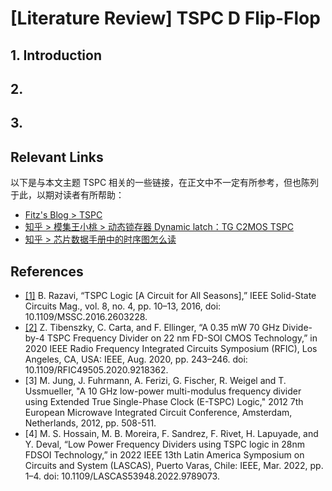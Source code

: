 # [Literature Review] TSPC D Flip-Flop

## 1. Introduction



## 2. 

## 3. 

## Relevant Links

以下是与本文主题 TSPC 相关的一些链接，在正文中不一定有所参考，但也陈列于此，以期对读者有所帮助：
- [Fitz's Blog > TSPC](https://zhouyuqian.com/2020/11/17/TSPC/)
- [知乎 > 模集王小桃 > 动态锁存器 Dynamic latch：TG C2MOS TSPC](https://zhuanlan.zhihu.com/p/1910058311988021237)
- [知乎 > 芯片数据手册中的时序图怎么读](https://zhuanlan.zhihu.com/p/637670370)

## References

- [[1]](https://seas.ucla.edu/brweb/papers/Journals/BRFall16TSPC.pdf) B. Razavi, “TSPC Logic [A Circuit for All Seasons],” IEEE Solid-State Circuits Mag., vol. 8, no. 4, pp. 10–13, 2016, doi: 10.1109/MSSC.2016.2603228.
- [[2]](https://ieeexplore.ieee.org/document/9218362) Z. Tibenszky, C. Carta, and F. Ellinger, “A 0.35 mW 70 GHz Divide-by-4 TSPC Frequency Divider on 22 nm FD-SOI CMOS Technology,” in 2020 IEEE Radio Frequency Integrated Circuits Symposium (RFIC), Los Angeles, CA, USA: IEEE, Aug. 2020, pp. 243–246. doi: 10.1109/RFIC49505.2020.9218362.
- [3] M. Jung, J. Fuhrmann, A. Ferizi, G. Fischer, R. Weigel and T. Ussmueller, "A 10 GHz low-power multi-modulus frequency divider using Extended True Single-Phase Clock (E-TSPC) Logic," 2012 7th European Microwave Integrated Circuit Conference, Amsterdam, Netherlands, 2012, pp. 508-511.
- [4] M. S. Hossain, M. B. Moreira, F. Sandrez, F. Rivet, H. Lapuyade, and Y. Deval, “Low Power Frequency Dividers using TSPC logic in 28nm FDSOI Technology,” in 2022 IEEE 13th Latin America Symposium on Circuits and System (LASCAS), Puerto Varas, Chile: IEEE, Mar. 2022, pp. 1–4. doi: 10.1109/LASCAS53948.2022.9789073.


